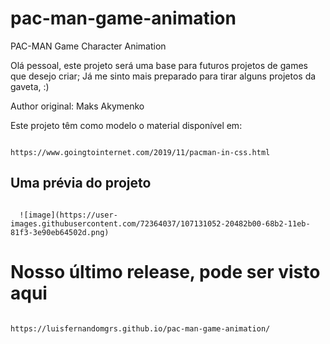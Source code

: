 # pac-man-game-animation
PAC-MAN Game Character Animation

<p>Olá pessoal, este projeto será uma base para futuros projetos de games que desejo criar; Já me sinto mais preparado para tirar alguns projetos da gaveta, :)</p>
<p>Author original: Maks Akymenko</p>
<p>Este projeto têm como modelo o material disponível em:</p>

<code>
https://www.goingtointernet.com/2019/11/pacman-in-css.html
</code>

<h2>Uma prévia do projeto</h2>
<code>
  ![image](https://user-images.githubusercontent.com/72364037/107131052-20482b00-68b2-11eb-81f3-3e90eb64502d.png)
</code>

<h1>Nosso último release, pode ser visto aqui</h1>
<code>
https://luisfernandomgrs.github.io/pac-man-game-animation/
</code>
